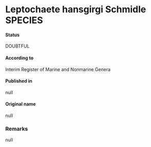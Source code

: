 Leptochaete hansgirgi Schmidle SPECIES
=======

#### Status
DOUBTFUL

#### According to
Interim Register of Marine and Nonmarine Genera

#### Published in
null

#### Original name
null

### Remarks
null